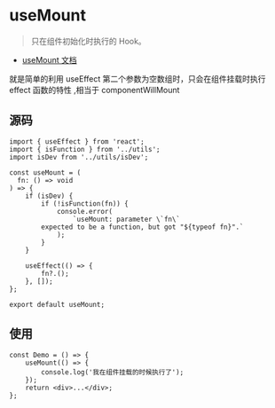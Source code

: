 # useMount

> 只在组件初始化时执行的 Hook。

- [useMount 文档](https://ahooks.js.org/zh-CN/hooks/use-mount)

就是简单的利用 useEffect 第二个参数为空数组时，只会在组件挂载时执行 effect 函数的特性 ,相当于 componentWillMount

## 源码

```ts{6,17-19}
import { useEffect } from 'react';
import { isFunction } from '../utils';
import isDev from '../utils/isDev';

const useMount = (
  fn: () => void
) => {
	if (isDev) {
		if (!isFunction(fn)) {
			console.error(
				`useMount: parameter \`fn\`
        expected to be a function, but got "${typeof fn}".`
			);
		}
	}

	useEffect(() => {
		fn?.();
	}, []);
};

export default useMount;
```

## 使用

```jsx{2-4}
const Demo = () => {
	useMount(() => {
		console.log('我在组件挂载的时候执行了');
	});
	return <div>...</div>;
};
```
